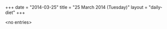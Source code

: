 +++
date = "2014-03-25"
title = "25 March 2014 (Tuesday)"
layout = "daily-diet"
+++

<p>&lt;no entries&gt;</p>